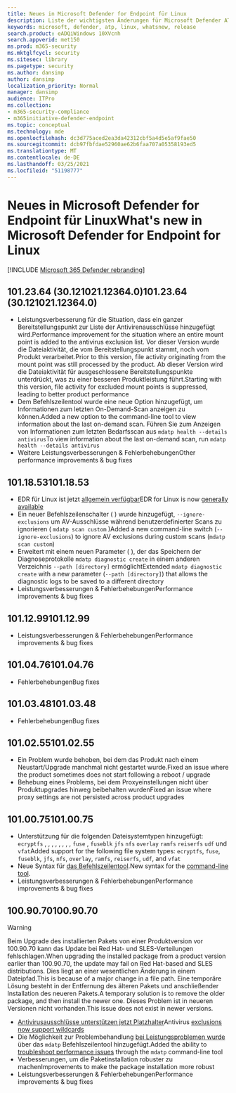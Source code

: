 ```yaml
---
title: Neues in Microsoft Defender for Endpoint für Linux
description: Liste der wichtigsten Änderungen für Microsoft Defender ATP für Linux.
keywords: microsoft, defender, atp, linux, whatsnew, release
search.product: eADQiWindows 10XVcnh
search.appverid: met150
ms.prod: m365-security
ms.mktglfcycl: security
ms.sitesec: library
ms.pagetype: security
ms.author: dansimp
author: dansimp
localization_priority: Normal
manager: dansimp
audience: ITPro
ms.collection:
- m365-security-compliance
- m365initiative-defender-endpoint
ms.topic: conceptual
ms.technology: mde
ms.openlocfilehash: dc3d775aced2ea3da42312cbf5a4d5e5af9fae50
ms.sourcegitcommit: dcb97fbfdae52960ae62b6faa707a05358193ed5
ms.translationtype: MT
ms.contentlocale: de-DE
ms.lasthandoff: 03/25/2021
ms.locfileid: "51198777"
---
```

# <a name="whats-new-in-microsoft-defender-for-endpoint-for-linux"></a><span data-ttu-id="a676d-104">Neues in Microsoft Defender for Endpoint für Linux</span><span class="sxs-lookup"><span data-stu-id="a676d-104">What's new in Microsoft Defender for Endpoint for Linux</span></span>

[!INCLUDE [Microsoft 365 Defender rebranding](../../includes/microsoft-defender.md)]

## <a name="1012364-30121021123640"></a><span data-ttu-id="a676d-105">101.23.64 (30.121021.12364.0)</span><span class="sxs-lookup"><span data-stu-id="a676d-105">101.23.64 (30.121021.12364.0)</span></span>

- <span data-ttu-id="a676d-106">Leistungsverbesserung für die Situation, dass ein ganzer Bereitstellungspunkt zur Liste der Antivirenausschlüsse hinzugefügt wird.</span><span class="sxs-lookup"><span data-stu-id="a676d-106">Performance improvement for the situation where an entire mount point is added to the antivirus exclusion list.</span></span> <span data-ttu-id="a676d-107">Vor dieser Version wurde die Dateiaktivität, die vom Bereitstellungspunkt stammt, noch vom Produkt verarbeitet.</span><span class="sxs-lookup"><span data-stu-id="a676d-107">Prior to this version, file activity originating from the mount point was still processed by the product.</span></span> <span data-ttu-id="a676d-108">Ab dieser Version wird die Dateiaktivität für ausgeschlossene Bereitstellungspunkte unterdrückt, was zu einer besseren Produktleistung führt.</span><span class="sxs-lookup"><span data-stu-id="a676d-108">Starting with this version, file activity for excluded mount points is suppressed, leading to better product performance</span></span>
- <span data-ttu-id="a676d-109">Dem Befehlszeilentool wurde eine neue Option hinzugefügt, um Informationen zum letzten On-Demand-Scan anzeigen zu können.</span><span class="sxs-lookup"><span data-stu-id="a676d-109">Added a new option to the command-line tool to view information about the last on-demand scan.</span></span> <span data-ttu-id="a676d-110">Führen Sie zum Anzeigen von Informationen zum letzten Bedarfsscan aus `mdatp health --details antivirus`</span><span class="sxs-lookup"><span data-stu-id="a676d-110">To view information about the last on-demand scan, run `mdatp health --details antivirus`</span></span>
- <span data-ttu-id="a676d-111">Weitere Leistungsverbesserungen & Fehlerbehebungen</span><span class="sxs-lookup"><span data-stu-id="a676d-111">Other performance improvements & bug fixes</span></span>

## <a name="1011853"></a><span data-ttu-id="a676d-112">101.18.53</span><span class="sxs-lookup"><span data-stu-id="a676d-112">101.18.53</span></span>

- <span data-ttu-id="a676d-113">EDR für Linux ist jetzt [allgemein verfügbar](https://techcommunity.microsoft.com/t5/microsoft-defender-for-endpoint/edr-for-linux-is-now-is-generally-available/ba-p/2048539)</span><span class="sxs-lookup"><span data-stu-id="a676d-113">EDR for Linux is now [generally available](https://techcommunity.microsoft.com/t5/microsoft-defender-for-endpoint/edr-for-linux-is-now-is-generally-available/ba-p/2048539)</span></span>
- <span data-ttu-id="a676d-114">Ein neuer Befehlszeilenschalter ( ) wurde hinzugefügt, `--ignore-exclusions` um AV-Ausschlüsse während benutzerdefinierter Scans zu ignorieren ( `mdatp scan custom` )</span><span class="sxs-lookup"><span data-stu-id="a676d-114">Added a new command-line switch (`--ignore-exclusions`) to ignore AV exclusions during custom scans (`mdatp scan custom`)</span></span>
- <span data-ttu-id="a676d-115">Erweitert mit einem neuen Parameter ( ), der das Speichern der Diagnoseprotokolle `mdatp diagnostic create` in einem anderen Verzeichnis `--path [directory]` ermöglicht</span><span class="sxs-lookup"><span data-stu-id="a676d-115">Extended `mdatp diagnostic create` with a new parameter (`--path [directory]`) that allows the diagnostic logs to be saved to a different directory</span></span>
- <span data-ttu-id="a676d-116">Leistungsverbesserungen & Fehlerbehebungen</span><span class="sxs-lookup"><span data-stu-id="a676d-116">Performance improvements & bug fixes</span></span>

## <a name="1011299"></a><span data-ttu-id="a676d-117">101.12.99</span><span class="sxs-lookup"><span data-stu-id="a676d-117">101.12.99</span></span>

- <span data-ttu-id="a676d-118">Leistungsverbesserungen & Fehlerbehebungen</span><span class="sxs-lookup"><span data-stu-id="a676d-118">Performance improvements & bug fixes</span></span>

## <a name="1010476"></a><span data-ttu-id="a676d-119">101.04.76</span><span class="sxs-lookup"><span data-stu-id="a676d-119">101.04.76</span></span>

- <span data-ttu-id="a676d-120">Fehlerbehebungen</span><span class="sxs-lookup"><span data-stu-id="a676d-120">Bug fixes</span></span>

## <a name="1010348"></a><span data-ttu-id="a676d-121">101.03.48</span><span class="sxs-lookup"><span data-stu-id="a676d-121">101.03.48</span></span>

- <span data-ttu-id="a676d-122">Fehlerbehebungen</span><span class="sxs-lookup"><span data-stu-id="a676d-122">Bug fixes</span></span>

## <a name="1010255"></a><span data-ttu-id="a676d-123">101.02.55</span><span class="sxs-lookup"><span data-stu-id="a676d-123">101.02.55</span></span>

- <span data-ttu-id="a676d-124">Ein Problem wurde behoben, bei dem das Produkt nach einem Neustart/Upgrade manchmal nicht gestartet wurde.</span><span class="sxs-lookup"><span data-stu-id="a676d-124">Fixed an issue where the product sometimes does not start following a reboot / upgrade</span></span>
- <span data-ttu-id="a676d-125">Behebung eines Problems, bei dem Proxyeinstellungen nicht über Produktupgrades hinweg beibehalten wurden</span><span class="sxs-lookup"><span data-stu-id="a676d-125">Fixed an issue where proxy settings are not persisted across product upgrades</span></span>

## <a name="1010075"></a><span data-ttu-id="a676d-126">101.00.75</span><span class="sxs-lookup"><span data-stu-id="a676d-126">101.00.75</span></span>

- <span data-ttu-id="a676d-127">Unterstützung für die folgenden Dateisystemtypen hinzugefügt: `ecryptfs` , , , , , , , , `fuse` , `fuseblk` `jfs` `nfs` `overlay` `ramfs` `reiserfs` `udf` und `vfat`</span><span class="sxs-lookup"><span data-stu-id="a676d-127">Added support for the following file system types: `ecryptfs`, `fuse`, `fuseblk`, `jfs`, `nfs`, `overlay`, `ramfs`, `reiserfs`, `udf`, and `vfat`</span></span>
- <span data-ttu-id="a676d-128">Neue Syntax für [das Befehlszeilentool](linux-resources.md#configure-from-the-command-line).</span><span class="sxs-lookup"><span data-stu-id="a676d-128">New syntax for the [command-line tool](linux-resources.md#configure-from-the-command-line).</span></span>
- <span data-ttu-id="a676d-129">Leistungsverbesserungen & Fehlerbehebungen</span><span class="sxs-lookup"><span data-stu-id="a676d-129">Performance improvements & bug fixes</span></span>

## <a name="1009070"></a><span data-ttu-id="a676d-130">100.90.70</span><span class="sxs-lookup"><span data-stu-id="a676d-130">100.90.70</span></span>

> [!WARNING]
> <span data-ttu-id="a676d-131">Beim Upgrade des installierten Pakets von einer Produktversion vor 100.90.70 kann das Update bei Red Hat- und SLES-Verteilungen fehlschlagen.</span><span class="sxs-lookup"><span data-stu-id="a676d-131">When upgrading the installed package from a product version earlier than 100.90.70, the update may fail on Red Hat-based and SLES distributions.</span></span> <span data-ttu-id="a676d-132">Dies liegt an einer wesentlichen Änderung in einem Dateipfad.</span><span class="sxs-lookup"><span data-stu-id="a676d-132">This is because of a major change in a file path.</span></span> <span data-ttu-id="a676d-133">Eine temporäre Lösung besteht in der Entfernung des älteren Pakets und anschließender Installation des neueren Pakets.</span><span class="sxs-lookup"><span data-stu-id="a676d-133">A temporary solution is to remove the older package, and then install the newer one.</span></span> <span data-ttu-id="a676d-134">Dieses Problem ist in neueren Versionen nicht vorhanden.</span><span class="sxs-lookup"><span data-stu-id="a676d-134">This issue does not exist in newer versions.</span></span>

- <span data-ttu-id="a676d-135">[Antivirusausschlüsse unterstützen jetzt Platzhalter](linux-exclusions.md#supported-exclusion-types)</span><span class="sxs-lookup"><span data-stu-id="a676d-135">Antivirus [exclusions now support wildcards](linux-exclusions.md#supported-exclusion-types)</span></span>
- <span data-ttu-id="a676d-136">Die Möglichkeit zur Problembehandlung [bei Leistungsproblemen wurde](linux-support-perf.md) über das `mdatp` Befehlszeilentool hinzugefügt.</span><span class="sxs-lookup"><span data-stu-id="a676d-136">Added the ability to [troubleshoot performance issues](linux-support-perf.md) through the `mdatp` command-line tool</span></span>
- <span data-ttu-id="a676d-137">Verbesserungen, um die Paketinstallation robuster zu machen</span><span class="sxs-lookup"><span data-stu-id="a676d-137">Improvements to make the package installation more robust</span></span>
- <span data-ttu-id="a676d-138">Leistungsverbesserungen & Fehlerbehebungen</span><span class="sxs-lookup"><span data-stu-id="a676d-138">Performance improvements & bug fixes</span></span>

